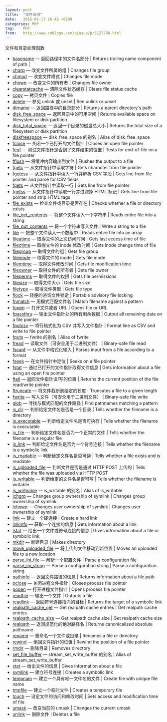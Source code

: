 ```yaml
---
layout: post
title:  "文件访问"
date:   2016-01-13 16:46 +0800
categories: PHP
tag:    PHP
from:   http://www.cnblogs.com/qiusuo/p/5127750.html
---
```

<p>文件和目录处理函数</p>
<ul class="chunklist chunklist_reference">
<li><a href="http://php.net/manual/en/function.basename.php">basename</a> &mdash; 返回路径中的文件名部分 | Returns trailing name component of path |</li>
<li><a href="http://php.net/manual/en/function.chgrp.php">chgrp</a> &mdash; 改变文件所属的组 | Changes file group</li>
<li><a href="http://php.net/manual/en/function.chmod.php">chmod</a> &mdash; 改变文件模式 | Changes file mode</li>
<li><a href="http://php.net/manual/en/function.chown.php">chown</a> &mdash; 改变文件的所有者 | Changes file owner</li>
<li><a href="http://php.net/manual/en/function.clearstatcache.php">clearstatcache</a> &mdash; 清除文件状态缓存 | Clears file status cache</li>
<li><a href="http://php.net/manual/en/function.copy.php">copy</a> &mdash; 拷贝文件 | Copies file</li>
<li><a href="http://php.net/manual/en/function.delete.php">delete</a> &mdash; 参见 unlink 或 unset | See unlink or unset</li>
<li><a href="http://php.net/manual/en/function.dirname.php">dirname</a> &mdash; 返回路径中的目录部分 | Returns a parent directory's path</li>
<li><a href="http://php.net/manual/en/function.disk-free-space.php">disk_free_space</a> &mdash; 返回目录中的可用空间 | Returns available space on filesystem or disk partition</li>
<li><a href="http://php.net/manual/en/function.disk-total-space.php">disk_total_space</a> &mdash; 返回一个目录的磁盘总大小 | Returns the total size of a filesystem or disk partition</li>
<li><a href="http://php.net/manual/en/function.diskfreespace.php">diskfreespace</a> &mdash; disk_free_space 的别名 | Alias of disk_free_space</li>
<li><a href="http://php.net/manual/en/function.fclose.php">fclose</a> &mdash; 关闭一个已打开的文件指针 | Closes an open file pointer</li>
<li><a href="http://php.net/manual/en/function.feof.php">feof</a> &mdash; 测试文件指针是否到了文件结束的位置 | Tests for end-of-file on a file pointer</li>
<li><a href="http://php.net/manual/en/function.fflush.php">fflush</a> &mdash; 将缓冲内容输出到文件 | Flushes the output to a file</li>
<li><a href="http://php.net/manual/en/function.fgetc.php">fgetc</a> &mdash; 从文件指针中读取字符 | Gets character from file pointer</li>
<li><a href="http://php.net/manual/en/function.fgetcsv.php">fgetcsv</a> &mdash; 从文件指针中读入一行并解析 CSV 字段 | Gets line from file pointer and parse for CSV fields</li>
<li><a href="http://php.net/manual/en/function.fgets.php">fgets</a> &mdash; 从文件指针中读取一行 | Gets line from file pointer</li>
<li><a href="http://php.net/manual/en/function.fgetss.php">fgetss</a> &mdash; 从文件指针中读取一行并过滤掉 HTML 标记 | Gets line from file pointer and strip HTML tags</li>
<li><a href="http://php.net/manual/en/function.file-exists.php">file_exists</a> &mdash; 检查文件或目录是否存在 | Checks whether a file or directory exists</li>
<li><a href="http://php.net/manual/en/function.file-get-contents.php">file_get_contents</a> &mdash; 将整个文件读入一个字符串 | Reads entire file into a string</li>
<li><a href="http://php.net/manual/en/function.file-put-contents.php">file_put_contents</a> &mdash; 将一个字符串写入文件 | Write a string to a file</li>
<li><a href="http://php.net/manual/en/function.file.php">file</a> &mdash; 把整个文件读入一个数组中 | Reads entire file into an array</li>
<li><a href="http://php.net/manual/en/function.fileatime.php">fileatime</a> &mdash; 取得文件的上次访问时间 | Gets last access time of file</li>
<li><a href="http://php.net/manual/en/function.filectime.php">filectime</a> &mdash; 取得文件的 inode 修改时间 | Gets inode change time of file</li>
<li><a href="http://php.net/manual/en/function.filegroup.php">filegroup</a> &mdash; 取得文件的组 | Gets file group</li>
<li><a href="http://php.net/manual/en/function.fileinode.php">fileinode</a> &mdash; 取得文件的 inode | Gets file inode</li>
<li><a href="http://php.net/manual/en/function.filemtime.php">filemtime</a> &mdash; 取得文件修改时间 | Gets file modification time</li>
<li><a href="http://php.net/manual/en/function.fileowner.php">fileowner</a> &mdash; 取得文件的所有者 | Gets file owner</li>
<li><a href="http://php.net/manual/en/function.fileperms.php">fileperms</a> &mdash; 取得文件的权限 | Gets file permissions</li>
<li><a href="http://php.net/manual/en/function.filesize.php">filesize</a> &mdash; 取得文件大小 | Gets file size</li>
<li><a href="http://php.net/manual/en/function.filetype.php">filetype</a> &mdash; 取得文件类型 | Gets file type</li>
<li><a href="http://php.net/manual/en/function.flock.php">flock</a> &mdash; 轻便的咨询文件锁定 | Portable advisory file locking</li>
<li><a href="http://php.net/manual/en/function.fnmatch.php">fnmatch</a> &mdash; 用模式匹配文件名 | Match filename against a pattern</li>
<li><a href="http://php.net/manual/en/function.fopen.php">fopen</a> &mdash; 打开文件或者 URL | Opens file or URL</li>
<li><a href="http://php.net/manual/en/function.fpassthru.php">fpassthru</a> &mdash; 输出文件指针处的所有剩余数据 | Output all remaining data on a file pointer</li>
<li><a href="http://php.net/manual/en/function.fputcsv.php">fputcsv</a> &mdash; 将行格式化为 CSV 并写入文件指针 | Format line as CSV and write to file pointer</li>
<li><a href="http://php.net/manual/en/function.fputs.php">fputs</a> &mdash; fwrite 的别名 | Alias of fwrite</li>
<li><a href="http://php.net/manual/en/function.fread.php">fread</a> &mdash; 读取文件（可安全用于二进制文件） | Binary-safe file read</li>
<li><a href="http://php.net/manual/en/function.fscanf.php">fscanf</a> &mdash; 从文件中格式化输入 | Parses input from a file according to a format</li>
<li><a href="http://php.net/manual/en/function.fseek.php">fseek</a> &mdash; 在文件指针中定位 | Seeks on a file pointer</li>
<li><a href="http://php.net/manual/en/function.fstat.php">fstat</a> &mdash; 通过已打开的文件指针取得文件信息 | Gets information about a file using an open file pointer</li>
<li><a href="http://php.net/manual/en/function.ftell.php">ftell</a> &mdash; 返回文件指针读/写的位置 | Returns the current position of the file read/write pointer</li>
<li><a href="http://php.net/manual/en/function.ftruncate.php">ftruncate</a> &mdash; 将文件截断到给定的长度 | Truncates a file to a given length</li>
<li><a href="http://php.net/manual/en/function.fwrite.php">fwrite</a> &mdash; 写入文件（可安全用于二进制文件） | Binary-safe file write</li>
<li><a href="http://php.net/manual/en/function.glob.php">glob</a> &mdash; 寻找与模式匹配的文件路径 | Find pathnames matching a pattern</li>
<li><a href="http://php.net/manual/en/function.is-dir.php">is_dir</a> &mdash; 判断给定文件名是否是一个目录 | Tells whether the filename is a directory</li>
<li><a href="http://php.net/manual/en/function.is-executable.php">is_executable</a> &mdash; 判断给定文件名是否可执行 | Tells whether the filename is executable</li>
<li><a href="http://php.net/manual/en/function.is-file.php">is_file</a> &mdash; 判断给定文件名是否为一个正常的文件 | Tells whether the filename is a regular file</li>
<li><a href="http://php.net/manual/en/function.is-link.php">is_link</a> &mdash; 判断给定文件名是否为一个符号连接 | Tells whether the filename is a symbolic link</li>
<li><a href="http://php.net/manual/en/function.is-readable.php">is_readable</a> &mdash; 判断给定文件名是否可读 | Tells whether a file exists and is readable</li>
<li><a href="http://php.net/manual/en/function.is-uploaded-file.php">is_uploaded_file</a> &mdash; 判断文件是否是通过 HTTP POST 上传的 | Tells whether the file was uploaded via HTTP POST</li>
<li><a href="http://php.net/manual/en/function.is-writable.php">is_writable</a> &mdash; 判断给定的文件名是否可写 | Tells whether the filename is writable</li>
<li><a href="http://php.net/manual/en/function.is-writeable.php">is_writeable</a> &mdash; is_writable 的别名 | Alias of is_writable</li>
<li><a href="http://php.net/manual/en/function.lchgrp.php">lchgrp</a> &mdash; Changes group ownership of symlink | Changes group ownership of symlink</li>
<li><a href="http://php.net/manual/en/function.lchown.php">lchown</a> &mdash; Changes user ownership of symlink | Changes user ownership of symlink</li>
<li><a href="http://php.net/manual/en/function.link.php">link</a> &mdash; 建立一个硬连接 | Create a hard link</li>
<li><a href="http://php.net/manual/en/function.linkinfo.php">linkinfo</a> &mdash; 获取一个连接的信息 | Gets information about a link</li>
<li><a href="http://php.net/manual/en/function.lstat.php">lstat</a> &mdash; 给出一个文件或符号连接的信息 | Gives information about a file or symbolic link</li>
<li><a href="http://php.net/manual/en/function.mkdir.php">mkdir</a> &mdash; 新建目录 | Makes directory</li>
<li><a href="http://php.net/manual/en/function.move-uploaded-file.php">move_uploaded_file</a> &mdash; 将上传的文件移动到新位置 | Moves an uploaded file to a new location</li>
<li><a href="http://php.net/manual/en/function.parse-ini-file.php">parse_ini_file</a> &mdash; 解析一个配置文件 | Parse a configuration file</li>
<li><a href="http://php.net/manual/en/function.parse-ini-string.php">parse_ini_string</a> &mdash; Parse a configuration string | Parse a configuration string</li>
<li><a href="http://php.net/manual/en/function.pathinfo.php">pathinfo</a> &mdash; 返回文件路径的信息 | Returns information about a file path</li>
<li><a href="http://php.net/manual/en/function.pclose.php">pclose</a> &mdash; 关闭进程文件指针 | Closes process file pointer</li>
<li><a href="http://php.net/manual/en/function.popen.php">popen</a> &mdash; 打开进程文件指针 | Opens process file pointer</li>
<li><a href="http://php.net/manual/en/function.readfile.php">readfile</a> &mdash; 输出一个文件 | Outputs a file</li>
<li><a href="http://php.net/manual/en/function.readlink.php">readlink</a> &mdash; 返回符号连接指向的目标 | Returns the target of a symbolic link</li>
<li><a href="http://php.net/manual/en/function.realpath-cache-get.php">realpath_cache_get</a> &mdash; Get realpath cache entries | Get realpath cache entries</li>
<li><a href="http://php.net/manual/en/function.realpath-cache-size.php">realpath_cache_size</a> &mdash; Get realpath cache size | Get realpath cache size</li>
<li><a href="http://php.net/manual/en/function.realpath.php">realpath</a> &mdash; 返回规范化的绝对路径名 | Returns canonicalized absolute pathname</li>
<li><a href="http://php.net/manual/en/function.rename.php">rename</a> &mdash; 重命名一个文件或目录 | Renames a file or directory</li>
<li><a href="http://php.net/manual/en/function.rewind.php">rewind</a> &mdash; 倒回文件指针的位置 | Rewind the position of a file pointer</li>
<li><a href="http://php.net/manual/en/function.rmdir.php">rmdir</a> &mdash; 删除目录 | Removes directory</li>
<li><a href="http://php.net/manual/en/function.set-file-buffer.php">set_file_buffer</a> &mdash; stream_set_write_buffer 的别名 | Alias of stream_set_write_buffer</li>
<li><a href="http://php.net/manual/en/function.stat.php">stat</a> &mdash; 给出文件的信息 | Gives information about a file</li>
<li><a href="http://php.net/manual/en/function.symlink.php">symlink</a> &mdash; 建立符号连接 | Creates a symbolic link</li>
<li><a href="http://php.net/manual/en/function.tempnam.php">tempnam</a> &mdash; 建立一个具有唯一文件名的文件 | Create file with unique file name</li>
<li><a href="http://php.net/manual/en/function.tmpfile.php">tmpfile</a> &mdash; 建立一个临时文件 | Creates a temporary file</li>
<li><a href="http://php.net/manual/en/function.touch.php">touch</a> &mdash; 设定文件的访问和修改时间 | Sets access and modification time of file</li>
<li><a href="http://php.net/manual/en/function.umask.php">umask</a> &mdash; 改变当前的 umask | Changes the current umask</li>
<li><a href="http://php.net/manual/en/function.unlink.php">unlink</a> &mdash; 删除文件 | Deletes a file</li>
</ul>
